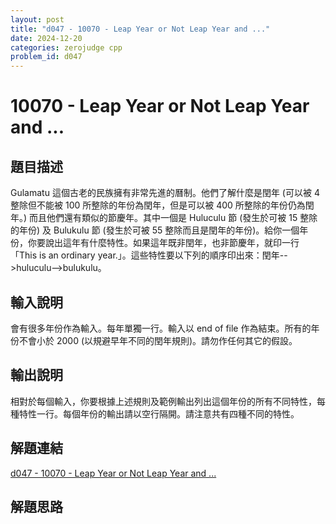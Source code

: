 ```yaml
---
layout: post
title: "d047 - 10070 - Leap Year or Not Leap Year and ..."
date: 2024-12-20
categories: zerojudge cpp
problem_id: d047
---
```


# 10070 - Leap Year or Not Leap Year and ...

## 題目描述

Gulamatu 這個古老的民族擁有非常先進的曆制。他們了解什麼是閏年 (可以被 4 整除但不能被 100 所整除的年份為閏年，但是可以被 400 所整除的年份仍為閏年。) 而且他們還有類似的節慶年。其中一個是 Huluculu 節 (發生於可被 15 整除的年份) 及 Bulukulu 節 (發生於可被 55 整除而且是閏年的年份)。給你一個年份，你要說出這年有什麼特性。如果這年既非閏年，也非節慶年，就印一行「This is an ordinary year.」。這些特性要以下列的順序印出來：閏年-->huluculu-->bulukulu。

## 輸入說明

會有很多年份作為輸入。每年單獨一行。輸入以 end of file 作為結束。所有的年份不會小於 2000 (以規避早年不同的閏年規則)。請勿作任何其它的假設。

## 輸出說明

相對於每個輸入，你要根據上述規則及範例輸出列出這個年份的所有不同特性，每種特性一行。每個年份的輸出請以空行隔開。請注意共有四種不同的特性。

## 解題連結

[d047 - 10070 - Leap Year or Not Leap Year and ...](https://zerojudge.tw/ShowProblem?problemid=d047)

## 解題思路


